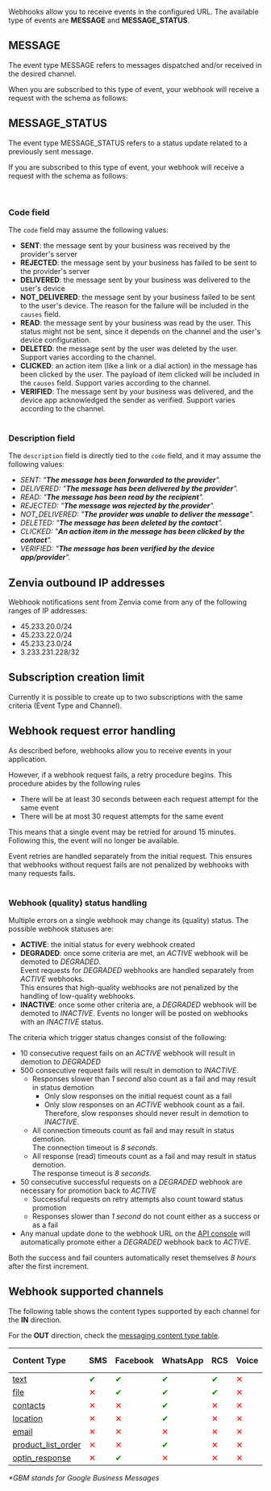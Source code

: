 Webhooks allow you to receive events in the configured URL. The available type of events are **MESSAGE** and **MESSAGE_STATUS**.

## MESSAGE

The event type MESSAGE refers to messages dispatched and/or received in the desired channel.

When you are subscribed to this type of event, your webhook will receive a request with the schema as follows:

<SchemaDefinition schemaRef="#/components/schemas/events.message-event" />

## MESSAGE_STATUS

The event type MESSAGE_STATUS refers to a status update related to a previously sent message.

If you are subscribed to this type of event, your webhook will receive a request with the schema as follows:

<SchemaDefinition schemaRef="#/components/schemas/events.message-status-event" />
<br>

### Code field
The <code>code</code> field may assume the following values:
* **SENT**: the message sent by your business was received by the provider's server
* **REJECTED**: the message sent by your business has failed to be sent to the provider's server
* **DELIVERED**: the message sent by your business was delivered to the user's device
* **NOT_DELIVERED**: the message sent by your business failed to be sent to the user's device. The reason for the failure will be included in the <code>causes</code> field.
* **READ**: the message sent by your business was read by the user. This status might not be sent, since it depends on the channel and the user's device configuration.
* **DELETED**: the message sent by the user was deleted by the user. Support varies according to the channel.
* **CLICKED**: an action item (like a link or a dial action) in the message has been clicked by the user. The payload of item clicked will be included in the <code>causes</code> field. Support varies according to the channel.
* **VERIFIED**: The message sent by your business was delivered, and the device app acknowledged the sender as verified. Support varies according to the channel.
<br><br>

### Description field
The <code>description</code> field is directly tied to the <code>code</code> field, and it may assume the following values:
* *SENT: "**The message has been forwarded to the provider**".*
* *DELIVERED: "**The message has been delivered by the provider**".*
* *READ: "**The message has been read by the recipient**".*
* *REJECTED: "**The message was rejected by the provider**".*
* *NOT_DELIVERED: "**The provider was unable to deliver the message**".*
* *DELETED: "**The message has been deleted by the contact**".*
* *CLICKED: "**An action item in the message has been clicked by the contact**".*
* *VERIFIED: "**The message has been verified by the device app/provider**".*



## Zenvia outbound IP addresses

Webhook notifications sent from Zenvia come from any of the following ranges of IP addresses:

* 45.233.20.0/24
* 45.233.22.0/24
* 45.233.23.0/24
* 3.233.231.228/32

## Subscription creation limit

Currently it is possible to create up to two subscriptions with the same criteria (Event Type and Channel).

## Webhook request error handling
As described before, webhooks allow you to receive events in your application.

However, if a webhook request fails, a retry procedure begins. This procedure abides by the following rules
* There will be at least 30 seconds between each request attempt for the same event
* There will be at most 30 request attempts for the same event

This means that a single event may be retried for around 15 minutes. Following this, the event will no longer be available.

Event retries are handled separately from the initial request. This ensures that webhooks without request fails are not penalized by webhooks with many requests fails.
<br/><br/>

### Webhook (quality) status handling
Multiple errors on a single webhook may change its (quality) status. The possible webhook statuses are:
* **ACTIVE**: the initial status for every webhook created
* **DEGRADED**: once some criteria are met, an *ACTIVE* webhook will be demoted to *DEGRADED*.
<br>Event requests for *DEGRADED* webhooks are handled separately from *ACTIVE* webhooks.
<br>This ensures that high-quality webhooks are not penalized by the handling of low-quality webhooks.
* **INACTIVE**: once some other criteria are, a *DEGRADED* webhook will be demoted to *INACTIVE*.
Events no longer will be posted on webhooks with an *INACTIVE* status.

The criteria which trigger status changes consist of the following:
* 10 consecutive request fails on an *ACTIVE* webhook will result in demotion to *DEGRADED*
* 500 consecutive request fails will result in demotion to *INACTIVE*.
  * Responses slower than *1 second* also count as a fail and may result in status demotion
    * Only slow responses on the initial request count as a fail
    * Only slow responses on an *ACTIVE* webhook count as a fail.
     <br>Therefore, slow responses should never result in demotion to *INACTIVE*.
  * All connection timeouts count as fail and may result in status demotion.
    <br>The connection timeout is *8 seconds*.
  * All response (read) timeouts count as a fail and may result in status demotion.
    <br>The response timeout is *8 seconds*.
* 50 consecutive successful requests on a *DEGRADED* webhook are necessary for promotion back to *ACTIVE*
  * Successful requests on retry attempts also count toward status promotion
  * Responses slower than *1 second* do not count either as a success or as a fail
* Any manual update done to the webhook URL on the [API console](https://app.zenvia.com/home/api) will automatically
promote either a *DEGRADED* webhook back to *ACTIVE*.

Both the success and fail counters automatically reset themselves *8 hours* after the first increment.

## Webhook supported channels
The following table shows the content types supported by each channel for the **IN** direction.

For the **OUT** direction, check the [messaging content type table](#section/Supported-Channels).

|Content Type                                       |SMS                                |Facebook                           |WhatsApp                           |RCS                                |Voice                              |Telegram                           |GBM*                               |Instagram                          |E-Mail                             |
|:--------------------------------------------------|:----------------------------------|:----------------------------------|:----------------------------------|:----------------------------------|:----------------------------------|:----------------------------------|:----------------------------------|:----------------------------------|:----------------------------------|
| [text](#section/Text)                             |<font color="green">&#10004;</font>|<font color="green">&#10004;</font>|<font color="green">&#10004;</font>|<font color="green">&#10004;</font>|<font color="red"  >&#10005;</font>|<font color="green">&#10004;</font>|<font color="green">&#10004;</font>|<font color="green">&#10004;</font>|<font color="red"  >&#10005;</font>|
| [file](#section/File)                             |<font color="red"  >&#10005;</font>|<font color="green">&#10004;</font>|<font color="green">&#10004;</font>|<font color="green">&#10004;</font>|<font color="red"  >&#10005;</font>|<font color="green">&#10004;</font>|<font color="green">&#10004;</font>|<font color="green">&#10004;</font>|<font color="red"  >&#10005;</font>|
| [contacts](#section/Contacts)                     |<font color="red"  >&#10005;</font>|<font color="red"  >&#10005;</font>|<font color="green">&#10004;</font>|<font color="red"  >&#10005;</font>|<font color="red"  >&#10005;</font>|<font color="red"  >&#10005;</font>|<font color="red"  >&#10005;</font>|<font color="red"  >&#10005;</font>|<font color="red"  >&#10005;</font>|
| [location](#section/Location)                     |<font color="red"  >&#10005;</font>|<font color="red"  >&#10005;</font>|<font color="green">&#10004;</font>|<font color="red"  >&#10005;</font>|<font color="red"  >&#10005;</font>|<font color="red"  >&#10005;</font>|<font color="red"  >&#10005;</font>|<font color="red"  >&#10005;</font>|<font color="red"  >&#10005;</font>|
| [email](#section/E-Mail)                          |<font color="red"  >&#10005;</font>|<font color="red"  >&#10005;</font>|<font color="red"  >&#10005;</font>|<font color="red"  >&#10005;</font>|<font color="red"  >&#10005;</font>|<font color="red"  >&#10005;</font>|<font color="red"  >&#10005;</font>|<font color="red"  >&#10005;</font>|<font color="green">&#10004;</font>|
| [product_list_order](#section/Product-List-Order) |<font color="red"  >&#10005;</font>|<font color="red"  >&#10005;</font>|<font color="green">&#10004;</font>|<font color="red"  >&#10005;</font>|<font color="red"  >&#10005;</font>|<font color="red"  >&#10005;</font>|<font color="red"  >&#10005;</font>|<font color="red"  >&#10005;</font>|<font color="red"  >&#10005;</font>|
| [optin_response](#section/OptIn-Response)         |<font color="red"  >&#10005;</font>|<font color="green">&#10004;</font>|<font color="red"  >&#10005;</font>|<font color="red"  >&#10005;</font>|<font color="red"  >&#10005;</font>|<font color="red"  >&#10005;</font>|<font color="red"  >&#10005;</font>|<font color="green">&#10004;</font>|<font color="red"  >&#10005;</font>|

_*GBM stands for Google Business Messages_
